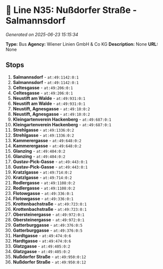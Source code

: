 # 🚌 Line N35: Nußdorfer Straße - Salmannsdorf

*Generated on 2025-06-23 15:15:34*

**Type:** Bus
**Agency:** Wiener Linien GmbH & Co KG
**Description:** None
**URL:** None

## Stops

1. **Salmannsdorf** - `at:49:1142:0:1`
2. **Salmannsdorf** - `at:49:1142:0:1`
3. **Celtesgasse** - `at:49:206:0:1`
4. **Celtesgasse** - `at:49:206:0:1`
5. **Neustift am Walde** - `at:49:931:0:1`
6. **Neustift am Walde** - `at:49:931:0:1`
7. **Neustift, Agnesgasse** - `at:49:10:0:2`
8. **Neustift, Agnesgasse** - `at:49:10:0:2`
9. **Kleingartenverein Hackenberg** - `at:49:687:0:1`
10. **Kleingartenverein Hackenberg** - `at:49:687:0:1`
11. **Strehlgasse** - `at:49:1336:0:2`
12. **Strehlgasse** - `at:49:1336:0:2`
13. **Kammerergasse** - `at:49:648:0:2`
14. **Kammerergasse** - `at:49:648:0:2`
15. **Glanzing** - `at:49:404:0:2`
16. **Glanzing** - `at:49:404:0:2`
17. **Gustav-Pick-Gasse** - `at:49:443:0:1`
18. **Gustav-Pick-Gasse** - `at:49:443:0:1`
19. **Kratzlgasse** - `at:49:714:0:2`
20. **Kratzlgasse** - `at:49:714:0:2`
21. **Rodlergasse** - `at:49:1108:0:2`
22. **Rodlergasse** - `at:49:1108:0:2`
23. **Flotowgasse** - `at:49:336:0:1`
24. **Flotowgasse** - `at:49:336:0:1`
25. **Krottenbachstraße** - `at:49:723:0:1`
26. **Krottenbachstraße** - `at:49:723:0:1`
27. **Obersteinergasse** - `at:49:972:0:1`
28. **Obersteinergasse** - `at:49:972:0:1`
29. **Gatterburggasse** - `at:49:376:0:5`
30. **Gatterburggasse** - `at:49:376:0:5`
31. **Hardtgasse** - `at:49:474:0:6`
32. **Hardtgasse** - `at:49:474:0:6`
33. **Glatzgasse** - `at:49:405:0:2`
34. **Glatzgasse** - `at:49:405:0:2`
35. **Nußdorfer Straße** - `at:49:950:0:12`
36. **Nußdorfer Straße** - `at:49:950:0:12`
